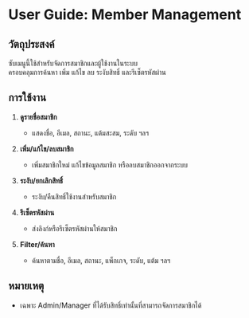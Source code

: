 # User Guide: Member Management

## วัตถุประสงค์
ซับเมนูนี้ใช้สำหรับจัดการสมาชิกและผู้ใช้งานในระบบ  
ครอบคลุมการค้นหา เพิ่ม แก้ไข ลบ ระงับสิทธิ์ และรีเซ็ตรหัสผ่าน

## การใช้งาน

1. **ดูรายชื่อสมาชิก**
   - แสดงชื่อ, อีเมล, สถานะ, แต้มสะสม, ระดับ ฯลฯ

2. **เพิ่ม/แก้ไข/ลบสมาชิก**
   - เพิ่มสมาชิกใหม่ แก้ไขข้อมูลสมาชิก หรือลบสมาชิกออกจากระบบ

3. **ระงับ/ยกเลิกสิทธิ์**
   - ระงับ/คืนสิทธิ์ใช้งานสำหรับสมาชิก

4. **รีเซ็ตรหัสผ่าน**
   - ส่งลิงก์หรือรีเซ็ตรหัสผ่านให้สมาชิก

5. **Filter/ค้นหา**
   - ค้นหาตามชื่อ, อีเมล, สถานะ, แพ็กเกจ, ระดับ, แต้ม ฯลฯ

## หมายเหตุ
- เฉพาะ Admin/Manager ที่ได้รับสิทธิ์เท่านั้นที่สามารถจัดการสมาชิกได้
